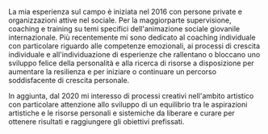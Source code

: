La mia esperienza sul campo è iniziata nel 2016 con persone private e organizzazioni attive nel sociale. Per la maggiorparte supervisione, coaching e training su temi specifici dell'animazione sociale giovanile internazionale. Più recentemente mi sono dedicato al coaching individuale con particolare riguardo alle competenze emozionali, ai processi di crescita individuale e all'individuazione di esperienze che rallentano o bloccano uno sviluppo felice della personalità e alla ricerca di risorse a disposizione per aumentare la resilienza e per iniziare o continuare un percorso soddisfacente di crescita personale.

In aggiunta, dal 2020 mi interesso di processi creativi nell'ambito artistico con particolare attenzione allo sviluppo di un equilibrio tra le aspirazioni artistiche e le risorse personali e sistemiche da liberare e curare per ottenere risultati e raggiungere gli obiettivi prefissati.